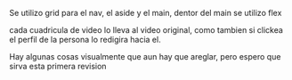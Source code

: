 Se utilizo grid para el nav, el aside y el main, dentor del main se utilizo flex 


cada cuadricula de video lo lleva al video original, como tambien si clickea el perfil de la persona lo redigira hacia el.


Hay algunas cosas visualmente que aun hay que areglar, pero espero que sirva esta primera revision
